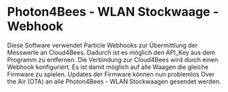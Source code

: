 # Photon4Bees - WLAN Stockwaage - Webhook

Diese Software verwendet Particle Webhooks zur Übermittlung der Messwerte an Cloud4Bees. Dadurch ist es möglich den API_Key aus dem 
Programm zu entfernen. Die Verbindung zur Cloud4Bees wird durch einen Webhook konfiguriert. Es ist damit möglich auf alle Waagen die 
gleiche Firmware zu spielen. Updates der Firmware können nun problemlos Over the Air (OTA) an alle Photon4Bees - WLAN Stockwaagen
gesendet werden.
